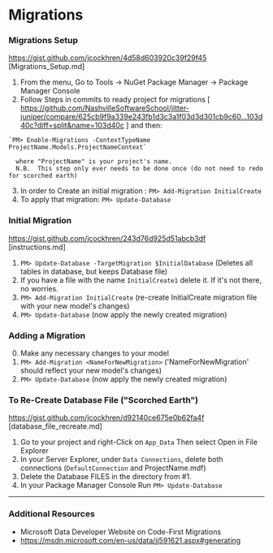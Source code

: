 # Migrations

### Migrations Setup
https://gist.github.com/jcockhren/4d58d603920c39f29f45
[Migrations_Setup.md]
  1. From the menu, Go to Tools -> NuGet Package Manager -> Package Manager Console
  2. Follow Steps in commits to ready project for migrations [ https://github.com/NashvilleSoftwareSchool/jitter-juniper/compare/625cb9f9a339e243fb1d3c3a1f03d3d301cb9c60...103d40c?diff=split&name=103d40c ] and then:

    `PM> Enable-Migrations -ContextTypeName ProjectName.Models.ProjectNameContext`

      where "ProjectName" is your project's name.  
      N.B.  This step only ever needs to be done once (do not need to redo for scorched earth)
  3. In order to Create an initial migration :
	`PM> Add-Migration InitialCreate`
  4. To apply that migration:
	`PM> Update-Database`

### Initial Migration
https://gist.github.com/jcockhren/243d76d925d51abcb3df [instructions.md]
  1. `PM> Update-Database -TargetMigration $InitialDatabase` (Deletes all tables in database, but keeps Database file)
  2. If you have a file with the name `InitialCreate1` delete it. If it's not there, no worries.
  3. `PM> Add-Migration InitialCreate` (re-create InitialCreate migration file with your new model's changes)
  4. `PM> Update-Database` (now apply the newly created migration)

### Adding a Migration
  0. Make any necessary changes to your model
  1. `PM> Add-Migration <NameForNewMigration>` ('NameForNewMigration' should reflect your new model's changes)
  2. `PM> Update-Database` (now apply the newly created migration)

### To Re-Create Database File ("Scorched Earth")
https://gist.github.com/jcockhren/d92140ce675e0b62fa4f  [database_file_recreate.md]
  1. Go to your project and right-Click on `App_Data` Then select Open in File Explorer
  2. In your Server Explorer, under `Data Connections`, delete both connections (`DefaultConnection` and ProjectName.mdf)
  3. Delete the Database FILES in the directory from #1.
  4. In your Package Manager Console Run
  `PM> Update-Database`


************
### Additional Resources
* Microsoft Data Developer Website on Code-First Migrations
 * https://msdn.microsoft.com/en-us/data/jj591621.aspx#generating
